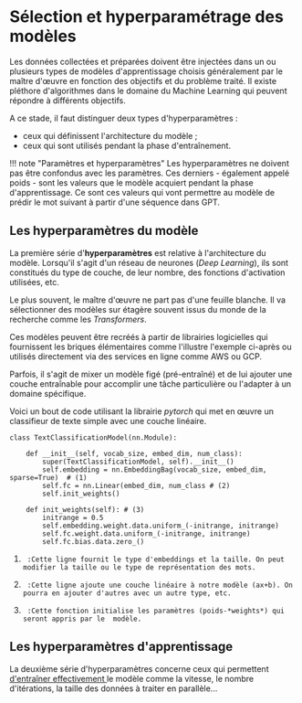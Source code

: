 # Sélection et hyperparamétrage des modèles 

Les données collectées et préparées doivent être injectées dans un ou plusieurs types de modèles d'apprentissage choisis généralement par le maître d'œuvre en fonction des objectifs et du problème traité. Il existe pléthore d'algorithmes dans le domaine du Machine Learning qui peuvent répondre à différents objectifs. 

A ce stade, il faut distinguer deux types d'hyperparamètres :

- ceux qui définissent l'architecture du modèle ; 
- ceux qui sont utilisés pendant la phase d'entraînement. 

!!! note "Paramètres et hyperparamètres"
	Les hyperparamètres ne doivent pas être confondus avec les paramètres. Ces derniers - également appelé poids - sont les valeurs que le modèle acquiert pendant la phase d'apprentissage. Ce sont ces valeurs qui vont permettre au modèle de prédir le mot suivant à partir d'une séquence dans GPT. 


## Les hyperparamètres du modèle

La première série d'**hyperparamètres** est relative à l'architecture du modèle. Lorsqu'il s'agit d'un réseau de neurones (*Deep Learning*), ils sont constitués du type de couche, de leur nombre, des fonctions d'activation utilisées, etc. 

Le plus souvent, le maître d'œuvre ne part pas d'une feuille blanche. Il va sélectionner des modèles sur étagère souvent issus du monde de la recherche comme les *Transformers*.

Ces modèles peuvent être recréés à partir de librairies logicielles qui fournissent les briques élémentaires comme l'illustre l'exemple ci-après ou utilisés directement via des services en ligne comme AWS ou GCP. 

Parfois, il s'agit de mixer un modèle figé (pré-entraîné) et de lui ajouter une couche entraînable pour accomplir une tâche particulière ou l'adapter à un domaine spécifique. 

Voici un bout de code utilisant la librairie *pytorch* qui met en œuvre un classifieur de texte simple avec une couche linéaire. 


``` { .python title="Classifieur de texte" .annotate }
class TextClassificationModel(nn.Module):

    def __init__(self, vocab_size, embed_dim, num_class):
        super(TextClassificationModel, self).__init__()
        self.embedding = nn.EmbeddingBag(vocab_size, embed_dim, sparse=True)  # (1)
        self.fc = nn.Linear(embed_dim, num_class # (2)
        self.init_weights()

    def init_weights(self): # (3)
        initrange = 0.5
        self.embedding.weight.data.uniform_(-initrange, initrange)
        self.fc.weight.data.uniform_(-initrange, initrange)
        self.fc.bias.data.zero_()

```

1.      :Cette ligne fournit le type d'embeddings et la taille. On peut modifier la taille ou le type de représentation des mots. 
2.      :Cette ligne ajoute une couche linéaire à notre modèle (ax+b). On pourra en ajouter d'autres avec un autre type, etc.
3.      :Cette fonction initialise les paramètres (poids-*weights*) qui seront appris par le  modèle. 


## Les hyperparamètres d'apprentissage

La deuxième série d'hyperparamètres concerne ceux qui permettent [d'entraîner effectivement ](3_Apprentissage.md)le modèle comme la vitesse, le nombre d'itérations, la taille des données à traiter en parallèle...  




